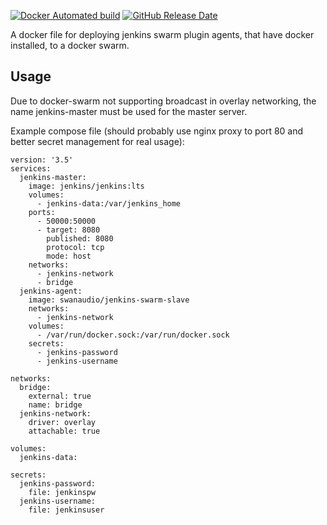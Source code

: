 [![Docker Automated build](https://img.shields.io/docker/build/swanaudio/jenkins-swarm-slave.svg)](https://hub.docker.com/r/swanaudio/jenkins-swarm-slave/)
[![GitHub Release Date](https://img.shields.io/github/release-date/swanaudio/jenkins-docker-swarm.svg)]()

A docker file for deploying jenkins swarm plugin agents, that have docker installed, to a docker swarm.

Usage
-----

Due to docker-swarm not supporting broadcast in overlay networking, the
name jenkins-master must be used for the master server.

Example compose file (should probably use nginx proxy to port 80 and
better secret management for real usage):

```
version: '3.5'
services:
  jenkins-master:
    image: jenkins/jenkins:lts
    volumes:
      - jenkins-data:/var/jenkins_home
    ports:
      - 50000:50000
      - target: 8080
        published: 8080
        protocol: tcp
        mode: host
    networks:
      - jenkins-network
      - bridge
  jenkins-agent:
    image: swanaudio/jenkins-swarm-slave
    networks:
      - jenkins-network
    volumes:
      - /var/run/docker.sock:/var/run/docker.sock
    secrets:
      - jenkins-password
      - jenkins-username

networks:
  bridge:
    external: true
    name: bridge
  jenkins-network:
    driver: overlay
    attachable: true

volumes:
  jenkins-data:

secrets:
  jenkins-password:
    file: jenkinspw
  jenkins-username:
    file: jenkinsuser
```
